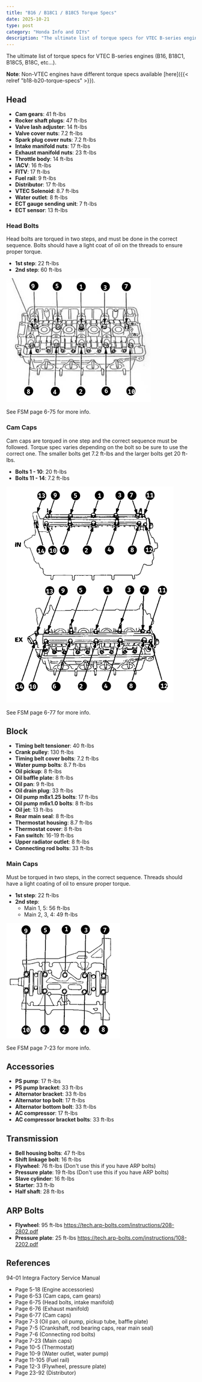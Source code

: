 ```yaml
---
title: "B16 / B18C1 / B18C5 Torque Specs"
date: 2025-10-21
type: post
category: "Honda Info and DIYs"
description: "The ultimate list of torque specs for VTEC B-series engines (B16, B18C1, B18C5, B18C, etc...)"
---
```


The ultimate list of torque specs for VTEC B-series engines (B16, B18C1, B18C5, B18C, etc...).

**Note**: Non-VTEC engines have different torque specs available [here]({{< relref "b18-b20-torque-specs" >}}).

## Head

- **Cam gears**: 41 ft-lbs
- **Rocker shaft plugs**: 47 ft-lbs
- **Valve lash adjuster**: 14 ft-lbs
- **Valve cover nuts**: 7.2 ft-lbs
- **Spark plug cover nuts**: 7.2 ft-lbs
- **Intake manifold nuts**: 17 ft-lbs
- **Exhaust manifold nuts**: 23 ft-lbs
- **Throttle body**: 14 ft-lbs
- **IACV**: 16 ft-lbs
- **FITV**: 17 ft-lbs
- **Fuel rail**: 9 ft-lbs
- **Distributor**: 17 ft-lbs
- **VTEC Solenoid**: 8.7 ft-lbs
- **Water outlet**: 8 ft-lbs
- **ECT gauge sending unit**: 7 ft-lbs
- **ECT sensor**: 13 ft-lbs

### Head Bolts

Head bolts are torqued in two steps, and must be done in the correct sequence. Bolts should have a light coat of oil on the threads to ensure proper torque.

- **1st step**: 22 ft-lbs
- **2nd step**: 60 ft-lbs

![](./images/head-bolt-torque-sequence.png)

See FSM page 6-75 for more info.

### Cam Caps

Cam caps are torqued in one step and the correct sequence must be followed. Torque spec varies depending on the bolt so be sure to use the correct one. The smaller bolts get 7.2 ft-lbs and the larger bolts get 20 ft-lbs.

- **Bolts 1 - 10**: 20 ft-lbs
- **Bolts 11 - 14**: 7.2 ft-lbs

![](./images/cam-caps-torque-sequence.png)

See FSM page 6-77 for more info.

## Block

- **Timing belt tensioner**: 40 ft-lbs
- **Crank pulley**: 130 ft-lbs
- **Timing belt cover bolts**: 7.2 ft-lbs
- **Water pump bolts**: 8.7 ft-lbs
- **Oil pickup**: 8 ft-lbs
- **Oil baffle plate**: 8 ft-lbs
- **Oil pan**: 9 ft-lbs
- **Oil drain plug**: 33 ft-lbs
- **Oil pump m8x1.25 bolts**: 17 ft-lbs
- **Oil pump m6x1.0 bolts**: 8 ft-lbs
- **Oil jet**: 13 ft-lbs
- **Rear main seal**: 8 ft-lbs
- **Thermostat housing**: 8.7 ft-lbs
- **Thermostat cover**: 8 ft-lbs
- **Fan switch**: 16-19 ft-lbs
- **Upper radiator outlet**: 8 ft-lbs
- **Connecting rod bolts**: 33 ft-lbs

### Main Caps

Must be torqued in two steps, in the correct sequence. Threads should have a light coating of oil to ensure proper torque.

- **1st step**: 22 ft-lbs
- **2nd step**:
  - Main 1, 5: 56 ft-lbs
  - Main 2, 3, 4: 49 ft-lbs

![](./images/main-cap-torque-sequence.png)

See FSM page 7-23 for more info.

## Accessories

- **PS pump**: 17 ft-lbs
- **PS pump bracket**: 33 ft-lbs
- **Alternator bracket**: 33 ft-lbs
- **Alternator top bolt**: 17 ft-lbs
- **Alternator bottom bolt**: 33 ft-lbs
- **AC compressor**: 17 ft-lbs
- **AC compressor bracket bolts**: 33 ft-lbs

## Transmission

- **Bell housing bolts**: 47 ft-lbs
- **Shift linkage bolt**: 16 ft-lbs
- **Flywheel**: 76 ft-lbs (Don't use this if you have ARP bolts)
- **Pressure plate**: 19 ft-lbs (Don't use this if you have ARP bolts)
- **Slave cylinder**: 16 ft-lbs
- **Starter**: 33 ft-lb
- **Half shaft**: 28 ft-lbs

## ARP Bolts

- **Flywheel**: 95 ft-lbs https://tech.arp-bolts.com/instructions/208-2802.pdf
- **Pressure plate**: 25 ft-lbs https://tech.arp-bolts.com/instructions/108-2202.pdf

## References

94-01 Integra Factory Service Manual

- Page 5-18 (Engine accessories)
- Page 6-53 (Cam caps, cam gears)
- Page 6-75 (Head bolts, intake manifold)
- Page 6-76 (Exhaust manifold)
- Page 6-77 (Cam caps)
- Page 7-3 (Oil pan, oil pump, pickup tube, baffle plate)
- Page 7-5 (Crankshaft, rod bearing caps, rear main seal)
- Page 7-6 (Connecting rod bolts)
- Page 7-23 (Main caps)
- Page 10-5 (Thermostat)
- Page 10-9 (Water outlet, water pump)
- Page 11-105 (Fuel rail)
- Page 12-3 (Flywheel, pressure plate)
- Page 23-92 (Distributor)
